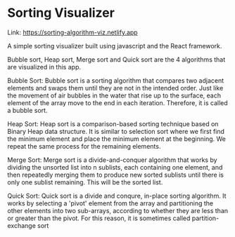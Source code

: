 # Sorting Visualizer

Link: https://sorting-algorithm-viz.netlify.app

A simple sorting visualizer built using javascript and the React framework.

Bubble sort, Heap sort, Merge sort and Quick sort are the 4 algorithms that are visualized in this app.

Bubble Sort:
  Bubble sort is a sorting algorithm that compares two adjacent elements and swaps them until they are not in the intended order. Just like the movement of air bubbles in the water that rise up to the surface, each element of the array move to the end in each iteration. Therefore, it is called a bubble sort.
  
Heap Sort:
  Heap sort is a comparison-based sorting technique based on Binary Heap data structure. It is similar to selection sort where we first find the minimum element and place the minimum element at the beginning. We repeat the same process for the remaining elements.
  
Merge Sort:
  Merge sort is a divide-and-conquer algorithm that works by dividing the unsorted list into n sublists, each containing one element, and then repeatedly merging them to produce new sorted sublists until there is only one sublist remaining. This will be the sorted list.
  
Quick Sort:
  Quick sort is a divide and conqure, in-place sorting algorithm. It works by selecting a 'pivot' element from the array and partitioning the other elements into two sub-arrays, according to whether they are less than or greater than the pivot. For this reason, it is sometimes called partition-exchange sort
